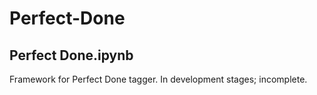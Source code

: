 # Perfect-Done

## Perfect Done.ipynb
Framework for Perfect Done tagger. In development stages; incomplete.
